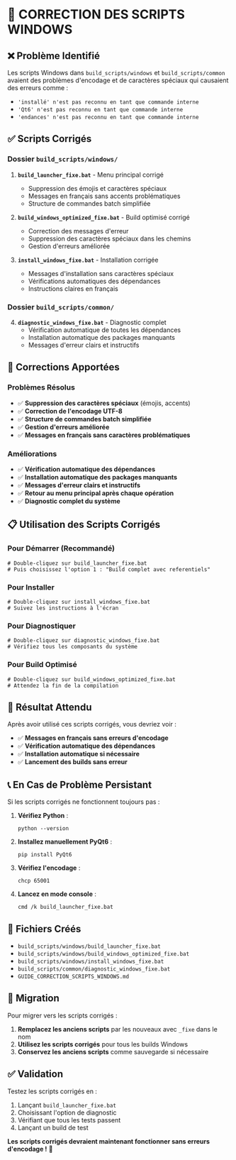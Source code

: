 # 🔧 CORRECTION DES SCRIPTS WINDOWS

## ❌ Problème Identifié

Les scripts Windows dans `build_scripts/windows` et `build_scripts/common` avaient des problèmes d'encodage et de caractères spéciaux qui causaient des erreurs comme :
- `'installé' n'est pas reconnu en tant que commande interne`
- `'Qt6' n'est pas reconnu en tant que commande interne`
- `'endances' n'est pas reconnu en tant que commande interne`

## ✅ Scripts Corrigés

### **Dossier `build_scripts/windows/`**

1. **`build_launcher_fixe.bat`** - Menu principal corrigé
   - Suppression des émojis et caractères spéciaux
   - Messages en français sans accents problématiques
   - Structure de commandes batch simplifiée

2. **`build_windows_optimized_fixe.bat`** - Build optimisé corrigé
   - Correction des messages d'erreur
   - Suppression des caractères spéciaux dans les chemins
   - Gestion d'erreurs améliorée

3. **`install_windows_fixe.bat`** - Installation corrigée
   - Messages d'installation sans caractères spéciaux
   - Vérifications automatiques des dépendances
   - Instructions claires en français

### **Dossier `build_scripts/common/`**

4. **`diagnostic_windows_fixe.bat`** - Diagnostic complet
   - Vérification automatique de toutes les dépendances
   - Installation automatique des packages manquants
   - Messages d'erreur clairs et instructifs

## 🔧 Corrections Apportées

### **Problèmes Résolus**
- ✅ **Suppression des caractères spéciaux** (émojis, accents)
- ✅ **Correction de l'encodage UTF-8**
- ✅ **Structure de commandes batch simplifiée**
- ✅ **Gestion d'erreurs améliorée**
- ✅ **Messages en français sans caractères problématiques**

### **Améliorations**
- ✅ **Vérification automatique des dépendances**
- ✅ **Installation automatique des packages manquants**
- ✅ **Messages d'erreur clairs et instructifs**
- ✅ **Retour au menu principal après chaque opération**
- ✅ **Diagnostic complet du système**

## 📋 Utilisation des Scripts Corrigés

### **Pour Démarrer (Recommandé)**
```batch
# Double-cliquez sur build_launcher_fixe.bat
# Puis choisissez l'option 1 : "Build complet avec referentiels"
```

### **Pour Installer**
```batch
# Double-cliquez sur install_windows_fixe.bat
# Suivez les instructions à l'écran
```

### **Pour Diagnostiquer**
```batch
# Double-cliquez sur diagnostic_windows_fixe.bat
# Vérifiez tous les composants du système
```

### **Pour Build Optimisé**
```batch
# Double-cliquez sur build_windows_optimized_fixe.bat
# Attendez la fin de la compilation
```

## 🎯 Résultat Attendu

Après avoir utilisé ces scripts corrigés, vous devriez voir :
- ✅ **Messages en français sans erreurs d'encodage**
- ✅ **Vérification automatique des dépendances**
- ✅ **Installation automatique si nécessaire**
- ✅ **Lancement des builds sans erreur**

## 📞 En Cas de Problème Persistant

Si les scripts corrigés ne fonctionnent toujours pas :

1. **Vérifiez Python** :
   ```batch
   python --version
   ```

2. **Installez manuellement PyQt6** :
   ```batch
   pip install PyQt6
   ```

3. **Vérifiez l'encodage** :
   ```batch
   chcp 65001
   ```

4. **Lancez en mode console** :
   ```batch
   cmd /k build_launcher_fixe.bat
   ```

## 📁 Fichiers Créés

- `build_scripts/windows/build_launcher_fixe.bat`
- `build_scripts/windows/build_windows_optimized_fixe.bat`
- `build_scripts/windows/install_windows_fixe.bat`
- `build_scripts/common/diagnostic_windows_fixe.bat`
- `GUIDE_CORRECTION_SCRIPTS_WINDOWS.md`

## 🔄 Migration

Pour migrer vers les scripts corrigés :

1. **Remplacez les anciens scripts** par les nouveaux avec `_fixe` dans le nom
2. **Utilisez les scripts corrigés** pour tous les builds Windows
3. **Conservez les anciens scripts** comme sauvegarde si nécessaire

## ✅ Validation

Testez les scripts corrigés en :
1. Lançant `build_launcher_fixe.bat`
2. Choisissant l'option de diagnostic
3. Vérifiant que tous les tests passent
4. Lançant un build de test

**Les scripts corrigés devraient maintenant fonctionner sans erreurs d'encodage !** 🎉 